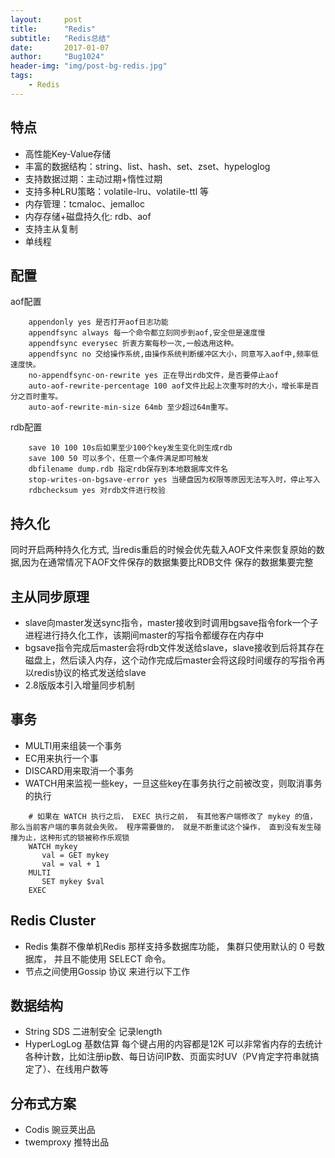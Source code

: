 ```yaml
---
layout:     post
title:      "Redis"
subtitle:   "Redis总结"
date:       2017-01-07
author:     "Bug1024"
header-img: "img/post-bg-redis.jpg"
tags:
    - Redis
---
```


## 特点
 - 高性能Key-Value存储
 - 丰富的数据结构：string、list、hash、set、zset、hypeloglog
 - 支持数据过期：主动过期+惰性过期
 - 支持多种LRU策略：volatile-lru、volatile-ttl 等
 - 内存管理：tcmaloc、jemalloc
 - 内存存储+磁盘持久化: rdb、aof
 - 支持主从复制
 - 单线程

## 配置

aof配置
```
    appendonly yes 是否打开aof日志功能
    appendfsync always 每一个命令都立刻同步到aof,安全但是速度慢
    appendfsync everysec 折衷方案每秒一次,一般选用这种。
    appendfsync no 交给操作系统,由操作系统判断缓冲区大小，同意写入aof中,频率低速度快。
    no-appendfsync-on-rewrite yes 正在导出rdb文件，是否要停止aof
    auto-aof-rewrite-percentage 100 aof文件比起上次重写时的大小，增长率是百分之百时重写。
    auto-aof-rewrite-min-size 64mb 至少超过64m重写。

```
rdb配置
```
    save 10 100 10s后如果至少100个key发生变化则生成rdb
    save 100 50 可以多个，任意一个条件满足即可触发
    dbfilename dump.rdb 指定rdb保存到本地数据库文件名
    stop-writes-on-bgsave-error yes 当硬盘因为权限等原因无法写入时，停止写入
    rdbchecksum yes 对rdb文件进行校验

```

## 持久化
同时开启两种持久化方式, 当redis重启的时候会优先载入AOF文件来恢复原始的数据,因为在通常情况下AOF文件保存的数据集要比RDB文件
保存的数据集要完整

## 主从同步原理
 - slave向master发送sync指令，master接收到时调用bgsave指令fork一个子进程进行持久化工作，该期间master的写指令都缓存在内存中
 - bgsave指令完成后master会将rdb文件发送给slave，slave接收到后将其存在磁盘上，然后读入内存，这个动作完成后master会将这段时间缓存的写指令再以redis协议的格式发送给slave
 - 2.8版版本引入增量同步机制

## 事务
 - MULTI用来组装一个事务
 - EC用来执行一个事
 - DISCARD用来取消一个事务
 - WATCH用来监视一些key，一旦这些key在事务执行之前被改变，则取消事务的执行
```
    # 如果在 WATCH 执行之后， EXEC 执行之前， 有其他客户端修改了 mykey 的值， 那么当前客户端的事务就会失败。 程序需要做的， 就是不断重试这个操作， 直到没有发生碰撞为止，这种形式的锁被称作乐观锁
    WATCH mykey
       val = GET mykey
       val = val + 1
    MULTI
       SET mykey $val
    EXEC
```

## Redis Cluster
 - Redis 集群不像单机Redis 那样支持多数据库功能， 集群只使用默认的 0 号数据库， 并且不能使用 SELECT 命令。
 - 节点之间使用Gossip 协议 来进行以下工作

## 数据结构
 - String SDS 二进制安全 记录length
 - HyperLogLog 基数估算 每个键占用的内容都是12K 可以非常省内存的去统计各种计数，比如注册ip数、每日访问IP数、页面实时UV（PV肯定字符串就搞定了）、在线用户数等

## 分布式方案
 - Codis 豌豆荚出品
 - twemproxy 推特出品


